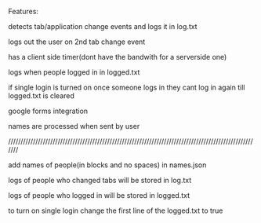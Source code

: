 Features:

detects tab/application change events and logs it in log.txt

logs out the user on 2nd tab change event

has a client side timer(dont have the bandwith for a serverside one)

logs when people logged in in logged.txt

if single login is turned on once someone logs in they cant log in again till logged.txt is cleared

google forms integration

names are processed when sent by user

///////////////////////////////////////////////////////////////////////////////////////////////////////


add names of people(in blocks and no spaces) in names.json

logs of people who changed tabs will be stored in log.txt

logs of people who logged in will be stored in logged.txt

to turn on single login change the first line of the logged.txt to true

